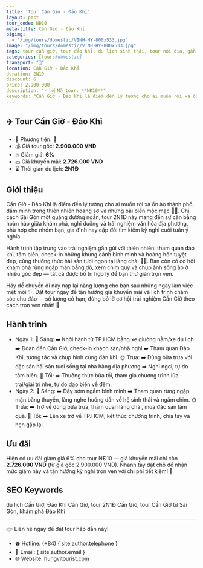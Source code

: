 ```yaml
---
title: 'Tour Cần Giờ - Đảo Khỉ'
layout: post
tour_code: NĐ10
meta-title: Cần Giờ - Đảo Khỉ
bigimg:
  - "/img/tours/domestic/VINH-HY-800x533.jpg"
image: "/img/tours/domestic/VINH-HY-800x533.jpg"
tags: tour cần giờ, tour đảo khỉ, du lịch sinh thái, tour nội địa, gần sài gòn
categories: [tours#domestic]
transport: "🚌"
location: Cần Giờ - Đảo Khỉ
duration: 2N1Đ
discount: 6
price: 2.900.000
description: "- 🆔 Mã tour: **NĐ10**"
keywords: "Cần Giờ - Đảo Khỉ là điểm đến lý tưởng cho ai muốn rời xa ồn ào thành phố, đắm mình trong thiên nhiên hoang sơ và những bãi biển mộc mạc 🌴🐒. Chỉ cách Sài Gòn một quãng đường ngắn, tour 2N1Đ này mang đến sự cân bằng hoàn hảo giữa khám phá, nghỉ dưỡng và trải nghiệm văn hóa địa phương, phù hợp cho nhóm bạn, gia đình hay cặp đôi tìm kiếm kỳ nghỉ cuối tuần ý nghĩa."
---
```


## ✈️ Tour Cần Giờ - Đảo Khỉ

- 🚗 Phương tiện: **🚌**
- 💰 Giá tour gốc: **2.900.000 VND**
- 🔥 Giảm giá: **6%**
- 💵 Giá khuyến mãi: **2.726.000 VND**
- ⏳ Thời gian du lịch: **2N1Đ**

## Giới thiệu
Cần Giờ - Đảo Khỉ là điểm đến lý tưởng cho ai muốn rời xa ồn ào thành phố, đắm mình trong thiên nhiên hoang sơ và những bãi biển mộc mạc 🌴🐒. Chỉ cách Sài Gòn một quãng đường ngắn, tour 2N1Đ này mang đến sự cân bằng hoàn hảo giữa khám phá, nghỉ dưỡng và trải nghiệm văn hóa địa phương, phù hợp cho nhóm bạn, gia đình hay cặp đôi tìm kiếm kỳ nghỉ cuối tuần ý nghĩa.

Hành trình tập trung vào trải nghiệm gần gũi với thiên nhiên: tham quan đảo khỉ, tắm biển, check-in những khung cảnh bình minh và hoàng hôn tuyệt đẹp, cùng thưởng thức hải sản tươi ngon tại làng chài 🍤🌅. Bạn còn có cơ hội khám phá rừng ngập mặn bằng đò, xem chim quý và chụp ảnh sống ảo ở nhiều góc đẹp — tất cả được bố trí hợp lý để bạn thư giãn trọn vẹn.

Hãy để chuyến đi này nạp lại năng lượng cho bạn sau những ngày làm việc mệt mỏi ✨. Đặt tour ngay để tận hưởng giá khuyến mãi và lịch trình chăm sóc chu đáo — số lượng có hạn, đừng bỏ lỡ cơ hội trải nghiệm Cần Giờ theo cách trọn vẹn nhất! 📲

## Hành trình
- Ngày 1:
  🌅 Sáng: ➡️ Khởi hành từ TP.HCM bằng xe giường nằm/xe du lịch ➡️ Đoàn đến Cần Giờ, check-in khách sạn/nhà nghỉ ➡️ Tham quan Đảo Khỉ, tương tác và chụp hình cùng đàn khỉ.
  🌞 Trưa: ➡️ Dùng bữa trưa với đặc sản hải sản tươi sống tại nhà hàng địa phương ➡️ Nghỉ ngơi, tự do tắm biển.
  🌙 Tối: ➡️ Thưởng thức bữa tối, tham gia chương trình lửa trại/giải trí nhẹ, tự do dạo biển về đêm.
- Ngày 2:
  🌅 Sáng: ➡️ Dậy sớm ngắm bình minh ➡️ Tham quan rừng ngập mặn bằng thuyền, lắng nghe hướng dẫn về hệ sinh thái và ngắm chim.
  🌞 Trưa: ➡️ Trở về dùng bữa trưa, tham quan làng chài, mua đặc sản làm quà.
  🌙 Tối: ➡️ Lên xe trở về TP.HCM, kết thúc chương trình, chia tay và hẹn gặp lại.

## Ưu đãi
Hiện có ưu đãi giảm giá 6% cho tour NĐ10 — giá khuyến mãi chỉ còn **2.726.000 VND** (từ giá gốc 2.900.000 VND). Nhanh tay đặt chỗ để nhận mức giảm này và tận hưởng kỳ nghỉ trọn vẹn với chi phí tiết kiệm! 🎉

## SEO Keywords
du lịch Cần Giờ, Đảo Khỉ Cần Giờ, tour 2N1Đ Cần Giờ, tour Cần Giờ từ Sài Gòn, khám phá Đảo Khỉ

---

👉 Liên hệ ngay để đặt tour hấp dẫn này!

- ☎️ Hotline: (+84) { site.author.telephone }
- 📧 Email: { site.author.email }
- 🌐 Website: [hungvitourist.com](https://hungvitourist.com)


